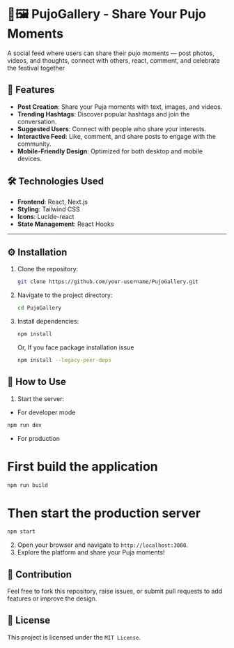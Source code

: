# 🔱🖼️ PujoGallery - Share Your Pujo Moments

A social feed where users can share their pujo moments — post photos, videos, and thoughts, connect with others, react, comment, and celebrate the festival together

## 🌟 Features

- **Post Creation**: Share your Puja moments with text, images, and videos.
- **Trending Hashtags**: Discover popular hashtags and join the conversation.
- **Suggested Users**: Connect with people who share your interests.
- **Interactive Feed**: Like, comment, and share posts to engage with the community.
- **Mobile-Friendly Design**: Optimized for both desktop and mobile devices.

## 🛠️ Technologies Used

- **Frontend**: React, Next.js
- **Styling**: Tailwind CSS
- **Icons**: Lucide-react
- **State Management**: React Hooks

---

## ⚙️ Installation

1. Clone the repository:
   ```bash
   git clone https://github.com/your-username/PujoGallery.git
   ```
2. Navigate to the project directory:
   ```bash
   cd PujoGallery
   ```
3. Install dependencies:
   ```bash
   npm install
   ```
   Or,
   If you face package installation issue 
   ```bash
   npm install --legacy-peer-deps
   ```
    

## 🚀 How to Use

1. Start the server:
  - For developer mode
   ```bash
   npm run dev
   ```
  - For production
   # First build the application
   ```bash
   npm run build
   ```
   # Then start the production server
   ```bash
   npm start
   ```
2. Open your browser and navigate to `http://localhost:3000`.
3. Explore the platform and share your Puja moments!

## 🤝 Contribution

Feel free to fork this repository, raise issues, or submit pull requests to add features or improve the design.

## 📜 License

This project is licensed under the `MIT License`.